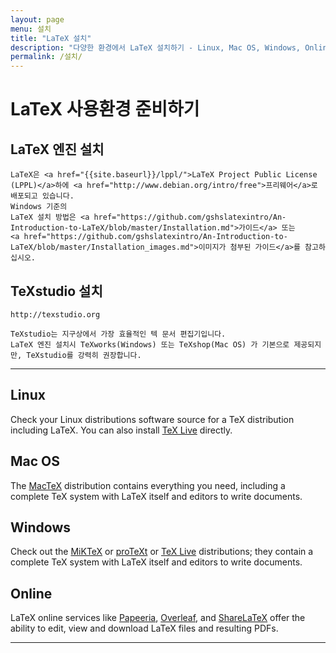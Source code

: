 ```yaml
---
layout: page
menu: 설치
title: "LaTeX 설치"
description: "다양한 환경에서 LaTeX 설치하기 - Linux, Mac OS, Windows, Online"
permalink: /설치/
---
```


# LaTeX 사용환경 준비하기

<div class="row">
  <div class="col cell1of2">
    <h2>LaTeX 엔진 설치</h2>
    
    LaTeX은 <a href="{{site.baseurl}}/lppl/">LaTeX Project Public License (LPPL)</a>하에 <a href="http://www.debian.org/intro/free">프리웨어</a>로 배포되고 있습니다.
    Windows 기준의
    LaTeX 설치 방법은 <a href="https://github.com/gshslatexintro/An-Introduction-to-LaTeX/blob/master/Installation.md">가이드</a> 또는
    <a href="https://github.com/gshslatexintro/An-Introduction-to-LaTeX/blob/master/Installation_images.md">이미지가 첨부된 가이드</a>를 참고하십시오.
  </div>
  <div class="col cell1of2">
    <h2>TeXstudio 설치</h2>
    
    http://texstudio.org
    
    TeXstudio는 지구상에서 가장 효율적인 텍 문서 편집기입니다.
    LaTeX 엔진 설치시 TeXworks(Windows) 또는 TeXshop(Mac OS) 가 기본으로 제공되지만, TeXstudio를 강력히 권장합니다.
  </div>
</div>
  


<hr>
<div class="row">
  <div class="col cell1of4">
    <h2><span class="fa fa-linux"></span> Linux</h2>
    <p>Check your Linux distributions software source for a TeX distribution including LaTeX. You can also install <a href="http://www.tug.org/texlive">TeX Live</a> directly.</p>
  </div>
  <div class="col cell1of4">
    <h2><span class="fa fa-apple"></span> Mac OS</h2>
    <p>The <a href="http://www.tug.org/mactex/">MacTeX</a> distribution contains everything you need, including a complete TeX system with LaTeX itself and editors to write documents.</p>
  </div>
  <div class="col cell1of4">
    <h2><span class="fa fa-windows"></span> Windows</h2>
    <p>Check out the <a href="http://miktex.org/">MiKTeX</a> or <a href="http://www.tug.org/protext/">proTeXt</a> or <a href="http://www.tug.org/texlive">TeX Live</a> distributions; they contain a complete TeX system with LaTeX itself and editors to write documents.</p>
  </div>
  <div class="col cell1of4">
    <h2><span class="fa fa-globe"></span> Online</h2>
    <p>LaTeX online services like <a href="http://papeeria.com">Papeeria</a>, <a href="https://www.overleaf.com/">Overleaf</a>, and <a href="https://www.sharelatex.com/">ShareLaTeX</a> offer the ability to edit, view and download LaTeX files and resulting PDFs.</p>
  </div>
  <hr>
</div>